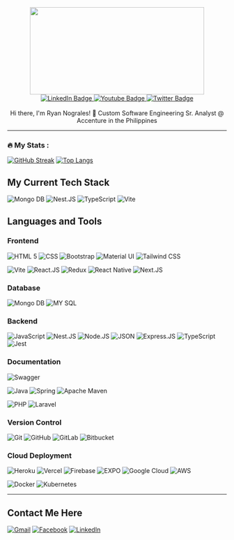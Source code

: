 <div id="header" align="center">
  <img src="https://media.giphy.com/media/dWesBcTLavkZuG35MI/giphy.gif" width="400" height="200"/>
  <br/>
  <div id="badges">
    <a href="https://www.linkedin.com/in/ryan-nograles-63b00221a/">
      <img src="https://img.shields.io/badge/LinkedIn-blue?style=for-the-badge&logo=linkedin&logoColor=white" alt="LinkedIn Badge"/>
    </a>
    <a href="https://www.youtube.com/channel/UCtlHndxGr7FRIrabfzXyTQg">
      <img src="https://img.shields.io/badge/YouTube-red?style=for-the-badge&logo=youtube&logoColor=white" alt="Youtube Badge"/>
    </a>
    <a href="https://www.facebook.com/nayr.selargon">
      <img src="https://img.shields.io/badge/Facebook-blue?style=for-the-badge&logo=facebook&logoColor=white" alt="Twitter Badge"/>
    </a>
  </div>
  <br/>
  Hi there, I'm Ryan Nograles! 👋
  Custom Software Engineering Sr. Analyst @ Accenture in the Philippines
</div>

---
  
### :fire: My Stats :

[![GitHub Streak](http://github-readme-streak-stats.herokuapp.com?user=rbnograles&theme=dark&background=000000)](https://git.io/streak-stats)
[![Top Langs](https://github-readme-stats.vercel.app/api/top-langs/?username=rbnograles&layout=compact&theme=vision-friendly-dark)](https://github.com/anuraghazra/github-readme-stats)

  
## My Current Tech Stack
![Mongo DB](https://img.shields.io/badge/MongoDB-4EA94B?style=for-the-badge&logo=mongodb&logoColor=white)
![Nest.JS](https://img.shields.io/badge/nestjs-E0234E?style=for-the-badge&logo=nestjs&logoColor=white)
![TypeScript](https://img.shields.io/badge/typescript%20-%23007ACC.svg?&style=for-the-badge&logo=typescript&logoColor=white)
![Vite](https://img.shields.io/badge/Vite-B73BFE?style=for-the-badge&logo=vite&logoColor=FFD62E)

## Languages and Tools

### Frontend

![HTML 5](https://img.shields.io/badge/HTML5-E34F26?style=for-the-badge&logo=html5&logoColor=white)
![CSS](https://img.shields.io/badge/CSS3-1572B6?style=for-the-badge&logo=css3&logoColor=white)
![Bootstrap](https://img.shields.io/badge/Bootstrap-563D7C?style=for-the-badge&logo=bootstrap&logoColor=white)
![Material UI](https://img.shields.io/badge/Material%20UI-007FFF?style=for-the-badge&logo=mui&logoColor=white)
![Tailwind CSS](https://img.shields.io/badge/Tailwind_CSS-38B2AC?style=for-the-badge&logo=tailwind-css&logoColor=white)

![Vite](https://img.shields.io/badge/Vite-B73BFE?style=for-the-badge&logo=vite&logoColor=FFD62E)
![React.JS](https://img.shields.io/badge/React-20232A?style=for-the-badge&logo=react&logoColor=61DAFB)
![Redux](https://img.shields.io/badge/Redux-593D88?style=for-the-badge&logo=redux&logoColor=white)
![React Native](https://img.shields.io/badge/React_Native-20232A?style=for-the-badge&logo=react&logoColor=61DAFB)
![Next.JS](https://img.shields.io/badge/next.js-000000?style=for-the-badge&logo=nextdotjs&logoColor=white)

### Database

![Mongo DB](https://img.shields.io/badge/MongoDB-4EA94B?style=for-the-badge&logo=mongodb&logoColor=white)
![MY SQL](https://img.shields.io/badge/MySQL-005C84?style=for-the-badge&logo=mysql&logoColor=white)

### Backend

![JavaScript](https://img.shields.io/badge/JavaScript-323330?style=for-the-badge&logo=javascript&logoColor=F7DF1E)
![Nest.JS](https://img.shields.io/badge/nestjs-E0234E?style=for-the-badge&logo=nestjs&logoColor=white)
![Node.JS](https://img.shields.io/badge/Node.js-339933?style=for-the-badge&logo=nodedotjs&logoColor=white)
![JSON](https://img.shields.io/badge/json-5E5C5C?style=for-the-badge&logo=json&logoColor=white)
![Express.JS](https://img.shields.io/badge/Express.js-000000?style=for-the-badge&logo=express&logoColor=white)
![TypeScript](https://img.shields.io/badge/TypeScript-007ACC?style=for-the-badge&logo=typescript&logoColor=white)
![Jest](https://img.shields.io/badge/Jest-C21325?style=for-the-badge&logo=jest&logoColor=white)

### Documentation
![Swagger](https://img.shields.io/badge/Swagger-85EA2D?style=for-the-badge&logo=Swagger&logoColor=white)

![Java](https://img.shields.io/badge/java-%23ED8B00.svg?style=for-the-badge&logo=java&logoColor=white)
![Spring](https://img.shields.io/badge/spring-%236DB33F.svg?style=for-the-badge&logo=spring&logoColor=white)
![Apache Maven](https://img.shields.io/badge/Apache%20Maven-C71A36?style=for-the-badge&logo=Apache%20Maven&logoColor=white)

![PHP](https://img.shields.io/badge/PHP-777BB4?style=for-the-badge&logo=php&logoColor=white)
![Laravel](https://img.shields.io/badge/Laravel-FF2D20?style=for-the-badge&logo=laravel&logoColor=white)

### Version Control
![Git](https://img.shields.io/badge/git-%23F05033.svg?style=for-the-badge&logo=git&logoColor=white)
![GitHub](https://img.shields.io/badge/github-%23121011.svg?style=for-the-badge&logo=github&logoColor=white)
![GitLab](https://img.shields.io/badge/gitlab-%23181717.svg?style=for-the-badge&logo=gitlab&logoColor=white)
![Bitbucket](https://img.shields.io/badge/bitbucket-%230047B3.svg?style=for-the-badge&logo=bitbucket&logoColor=white)

### Cloud Deployment

![Heroku](https://img.shields.io/badge/Heroku-430098?style=for-the-badge&logo=heroku&logoColor=white)
![Vercel](https://img.shields.io/badge/Vercel-000000?style=for-the-badge&logo=vercel&logoColor=white)
![Firebase](https://img.shields.io/badge/firebase-ffca28?style=for-the-badge&logo=firebase&logoColor=black)
![EXPO](https://img.shields.io/badge/Expo-1B1F23?style=for-the-badge&logo=expo&logoColor=white)
![Google Cloud](https://img.shields.io/badge/Google_Cloud-4285F4?style=for-the-badge&logo=google-cloud&logoColor=white)
![AWS](https://img.shields.io/badge/Amazon_AWS-FF9900?style=for-the-badge&logo=amazonaws&logoColor=white)

![Docker](https://img.shields.io/badge/Docker-2CA5E0?style=for-the-badge&logo=docker&logoColor=white)
![Kubernetes](https://img.shields.io/badge/kubernetes-326ce5.svg?&style=for-the-badge&logo=kubernetes&logoColor=white)

---
## Contact Me Here
[![Gmail](https://img.shields.io/badge/Gmail-D14836?style=for-the-badge&logo=gmail&logoColor=white)](https://mail.google.com/mail/u/0/#inbox?compose=CllgCJvqKBnDfZMtHqZwvKbPfZRrZgtnQKFQWFgffJWHbzWsfhFSQhFGWKwBBfrtgFppjVDxPTL)
[![Facebook](https://img.shields.io/badge/facebook-%231877F2.svg?&style=for-the-badge&logo=facebook&logoColor=white)](https://www.facebook.com/nayr.selargon/) 
[![LinkedIn](https://img.shields.io/badge/linkedin-%230077B5.svg?&style=for-the-badge&logo=linkedin&logoColor=white)](https://www.linkedin.com/in/ryan-nograles-63b00221a/)
